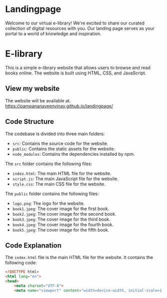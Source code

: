 # Landingpage
Welcome to our virtual e-library! We're excited to share our curated collection of digital resources with you. Our landing page serves as your portal to a world of knowledge and inspiration.

# E-library

This is a simple e-library website that allows users to browse and read books online. The website is built using HTML, CSS, and JavaScript.

## View my website

The website will be available at. https://pampananaveenvinay.github.io/landingpage/

## Code Structure

The codebase is divided into three main folders:

* `src`: Contains the source code for the website.
* `public`: Contains the static assets for the website.
* `node_modules`: Contains the dependencies installed by npm.

The `src` folder contains the following files:

* `index.html`: The main HTML file for the website.
* `script.js`: The main JavaScript file for the website.
* `style.css`: The main CSS file for the website.

The `public` folder contains the following files:

* `logo.png`: The logo for the website.
* `book1.jpeg`: The cover image for the first book.
* `book2.jpeg`: The cover image for the second book.
* `book3.jpeg`: The cover image for the third book.
* `book4.jpeg`: The cover image for the fourth book.
* `book5.jpeg`: The cover image for the fifth book.

## Code Explanation

The `index.html` file is the main HTML file for the website. It contains the following code:

```html
<!DOCTYPE html>
<html lang="en">
<head>
    <meta charset="UTF-8">
    <meta name="viewport" content="width=device-width, initial-scale=1.0">
